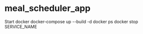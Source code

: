 # meal_scheduler_app

 Start docker
 docker-compose up --build -d
 docker ps 
 docker stop SERVICE_NAME